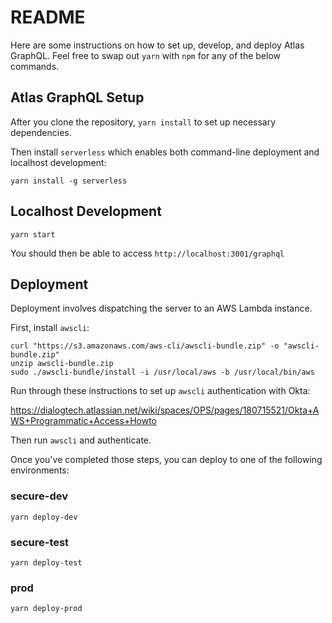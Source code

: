 # README

Here are some instructions on how to set up, develop, and deploy Atlas GraphQL. Feel free to swap out `yarn` with `npm` for any of the below commands.

## Atlas GraphQL Setup

After you clone the repository, `yarn install` to set up necessary dependencies.

Then install `serverless` which enables both command-line deployment and localhost development:

```
yarn install -g serverless
```

## Localhost Development

```
yarn start
```

You should then be able to access `http://localhost:3001/graphql`

## Deployment

Deployment involves dispatching the server to an AWS Lambda instance.

First, install `awscli`:

```
curl "https://s3.amazonaws.com/aws-cli/awscli-bundle.zip" -o "awscli-bundle.zip"
unzip awscli-bundle.zip
sudo ./awscli-bundle/install -i /usr/local/aws -b /usr/local/bin/aws
```

Run through these instructions to set up `awscli` authentication with Okta:

https://dialogtech.atlassian.net/wiki/spaces/OPS/pages/180715521/Okta+AWS+Programmatic+Access+Howto

Then run `awscli` and authenticate.

Once you've completed those steps, you can deploy to one of the following environments:

### secure-dev

```
yarn deploy-dev
```

### secure-test

```
yarn deploy-test
```

### prod

```
yarn deploy-prod
```

